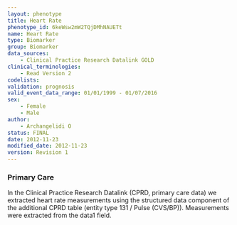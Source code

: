 ```yaml
---
layout: phenotype
title: Heart Rate
phenotype_id: 6keWsw2mW2TQjDMhNAUETt
name: Heart Rate
type: Biomarker
group: Biomarker
data_sources: 
    - Clinical Practice Research Datalink GOLD
clinical_terminologies: 
    - Read Version 2
codelists:
validation: prognosis
valid_event_data_range: 01/01/1999 - 01/07/2016
sex: 
    - Female
    - Male
author: 
    - Archangelidi O
status: FINAL
date: 2012-11-23
modified_date: 2012-11-23
version: Revision 1
---
```


### Primary Care

In the Clinical Practice Research Datalink (CPRD, primary care data) we extracted heart rate measurements using the structured data component of the additional CPRD table (entity type 131 / Pulse (CVS/BP)). Measurements were extracted from the data1 field.
